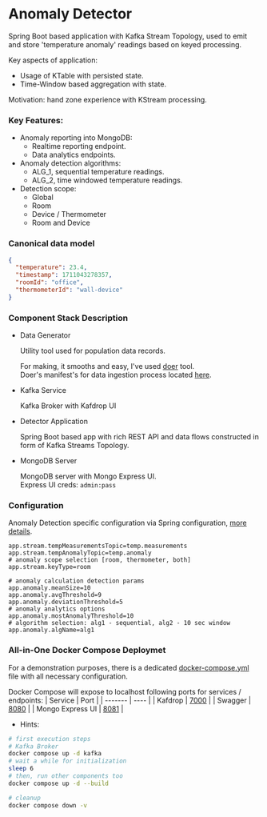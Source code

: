 # Anomaly Detector
Spring Boot based application with Kafka Stream Topology, used to emit and store 'temperature anomaly' readings
based on keyed processing.

Key aspects of application:
  - Usage of KTable with persisted state.
  - Time-Window based aggregation with state.

Motivation: hand zone experience with KStream processing.

### Key Features:
 - Anomaly reporting into MongoDB:
   - Realtime reporting endpoint.
   - Data analytics endpoints.
 - Anomaly detection algorithms:
   - ALG_1, sequential temperature readings.
   - ALG_2, time windowed temperature readings.
 - Detection scope:
   - Global
   - Room
   - Device / Thermometer
   - Room and Device

### Canonical data model
```json
{
  "temperature": 23.4,
  "timestamp": 1711043278357,
  "roomId": "office",
  "thermometerId": "wall-device"
}
```

### Component Stack Description
- Data Generator
  
  Utility tool used for population data records.

  For making, it smooths and easy, I've used [doer](https://github.com/sygnowski/doer) tool.\
  Doer's manifest's for data ingestion process located [here](data-gen/).

- Kafka Service
  
  Kafka Broker with Kafdrop UI

- Detector Application

  Spring Boot based app with rich REST API and data flows constructed in form of Kafka Streams Topology.

- MongoDB Server
  
  MongoDB server with Mongo Express UI.\
  Express UI creds: `admin:pass`

### Configuration

  Anomaly Detection specific configuration via Spring configuration, [more details](https://docs.spring.io/spring-boot/docs/current/reference/htmlsingle/#features.external-config). 
  
  ```properties
  app.stream.tempMeasurementsTopic=temp.measurements
  app.stream.tempAnomalyTopic=temp.anomaly
  # anomaly scope selection [room, thermometer, both]
  app.stream.keyType=room
  
  # anomaly calculation detection params 
  app.anomaly.meanSize=10
  app.anomaly.avgThreshold=9
  app.anomaly.deviationThreshold=5
  # anomaly analytics options
  app.anomaly.mostAnomalyThreshold=10
  # algorithm selection: alg1 - sequential, alg2 - 10 sec window
  app.anomaly.algName=alg1
  ```

### All-in-One Docker Compose Deploymet

  For a demonstration purposes, there is a dedicated [docker-compose.yml](docker-compose.yml) file with all necessary configuration.

  Docker Compose will expose to localhost following ports for services / endpoints:
  | Service | Port |
  | ------- | ---- |
  | Kafdrop | [7000](http://localhost:7000) |
  | Swagger | [8080](http://localhost:8080/swagger-ui.html#/) |
  | Mongo Express UI | [8081](http://localhost:7000) |

  * Hints:

  ```bash
  # first execution steps
  # Kafka Broker
  docker compose up -d kafka
  # wait a while for initialization
  sleep 6 
  # then, run other components too
  docker compose up -d --build

  ```
  ```bash
  # cleanup
  docker compose down -v
  ```
